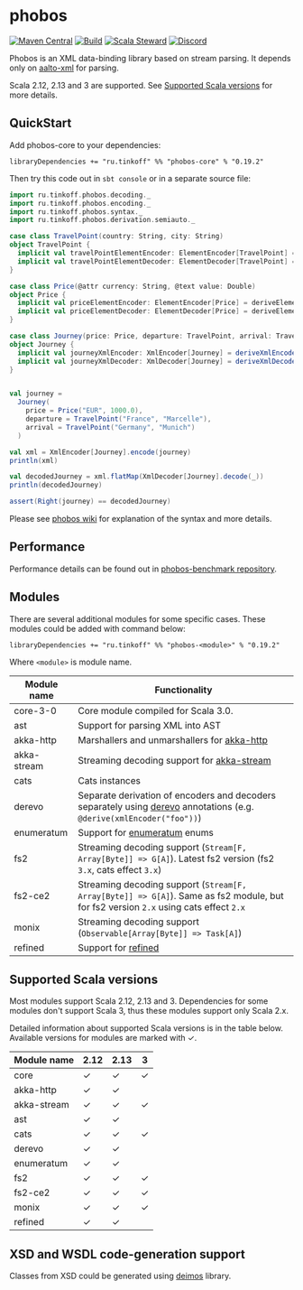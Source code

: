# phobos
[![Maven Central](https://img.shields.io/maven-central/v/ru.tinkoff/phobos-core_2.13.svg)](https://search.maven.org/search?q=ru.tinkoff.phobos-core)
[![Build](https://github.com/TinkoffCreditSystems/phobos/actions/workflows/scala.yml/badge.svg)](https://github.com/TinkoffCreditSystems/phobos/actions/workflows/scala.yml)
[![Scala Steward](https://img.shields.io/badge/Scala_Steward-helping-blue.svg?style=flat&logo=data:image/png;base64,iVBORw0KGgoAAAANSUhEUgAAAA4AAAAQCAMAAAARSr4IAAAAVFBMVEUAAACHjojlOy5NWlrKzcYRKjGFjIbp293YycuLa3pYY2LSqql4f3pCUFTgSjNodYRmcXUsPD/NTTbjRS+2jomhgnzNc223cGvZS0HaSD0XLjbaSjElhIr+AAAAAXRSTlMAQObYZgAAAHlJREFUCNdNyosOwyAIhWHAQS1Vt7a77/3fcxxdmv0xwmckutAR1nkm4ggbyEcg/wWmlGLDAA3oL50xi6fk5ffZ3E2E3QfZDCcCN2YtbEWZt+Drc6u6rlqv7Uk0LdKqqr5rk2UCRXOk0vmQKGfc94nOJyQjouF9H/wCc9gECEYfONoAAAAASUVORK5CYII=)](https://scala-steward.org)
[![Discord](https://img.shields.io/badge/chat-discord-blue)](https://discord.gg/S9Ad88t)

Phobos is an XML data-binding library based on stream parsing. 
It depends only on [aalto-xml](https://github.com/FasterXML/aalto-xml/) for parsing.

Scala 2.12, 2.13 and 3 are supported. See [Supported Scala versions](#supported-scala-versions) for more details.

## QuickStart
Add phobos-core to your dependencies:

```
libraryDependencies += "ru.tinkoff" %% "phobos-core" % "0.19.2"
```

Then try this code out in `sbt console` or in a separate source file:
```scala
import ru.tinkoff.phobos.decoding._
import ru.tinkoff.phobos.encoding._
import ru.tinkoff.phobos.syntax._
import ru.tinkoff.phobos.derivation.semiauto._

case class TravelPoint(country: String, city: String)
object TravelPoint {
  implicit val travelPointElementEncoder: ElementEncoder[TravelPoint] = deriveElementEncoder
  implicit val travelPointElementDecoder: ElementDecoder[TravelPoint] = deriveElementDecoder
}

case class Price(@attr currency: String, @text value: Double)
object Price {
  implicit val priceElementEncoder: ElementEncoder[Price] = deriveElementEncoder
  implicit val priceElementDecoder: ElementDecoder[Price] = deriveElementDecoder
}

case class Journey(price: Price, departure: TravelPoint, arrival: TravelPoint)
object Journey {
  implicit val journeyXmlEncoder: XmlEncoder[Journey] = deriveXmlEncoder("journey")
  implicit val journeyXmlDecoder: XmlDecoder[Journey] = deriveXmlDecoder("journey")
}


val journey =
  Journey(
    price = Price("EUR", 1000.0),
    departure = TravelPoint("France", "Marcelle"),
    arrival = TravelPoint("Germany", "Munich")
  )

val xml = XmlEncoder[Journey].encode(journey)
println(xml)

val decodedJourney = xml.flatMap(XmlDecoder[Journey].decode(_))
println(decodedJourney)

assert(Right(journey) == decodedJourney)
```
Please see [phobos wiki](https://github.com/Tinkoff/phobos/wiki) for explanation of the syntax and more details.

## Performance
Performance details can be found out in [phobos-benchmark repository](https://github.com/valentiay/phobos-benchmark). 

## Modules
There are several additional modules for some specific cases. 
These modules could be added with command below:
```
libraryDependencies += "ru.tinkoff" %% "phobos-<module>" % "0.19.2"
```
Where `<module>` is module name.

| Module name | Functionality  |
|-------------|----------------|
| core-3-0    | Core module compiled for Scala 3.0. |
| ast         | Support for parsing XML into AST |
| akka-http   | Marshallers and unmarshallers for [akka-http](https://doc.akka.io/docs/akka-http/current/) |
| akka-stream | Streaming decoding support for [akka-stream](https://doc.akka.io/docs/akka/current/stream/index.html)|
| cats        | Cats instances |
| derevo      | Separate derivation of encoders and decoders separately using [derevo](https://github.com/manatki/derevo) annotations (e.g. `@derive(xmlEncoder("foo"))`)|
| enumeratum  | Support for [enumeratum](https://github.com/lloydmeta/enumeratum#manual-override-of-name) enums |
| fs2         | Streaming decoding support (`Stream[F, Array[Byte]] => G[A]`). Latest fs2 version (fs2 `3.x`, cats effect `3.x`) |
| fs2-ce2     | Streaming decoding support (`Stream[F, Array[Byte]] => G[A]`). Same as fs2 module, but for fs2 version `2.x` using cats effect `2.x`  |
| monix       | Streaming decoding support (`Observable[Array[Byte]] => Task[A]`)  |
| refined     | Support for [refined](https://github.com/fthomas/refined) |


## Supported Scala versions
Most modules support Scala 2.12, 2.13 and 3. 
Dependencies for some modules don't support Scala 3, thus these modules support only Scala 2.x.

Detailed information about supported Scala versions is in the table below. Available versions for modules are marked with ✓.

| Module name | 2.12 | 2.13 | 3 |
|-------------|------|------|---|
| core        |  ✓   |  ✓   | ✓ |
| akka-http   |  ✓   |  ✓   |   |
| akka-stream |  ✓   |  ✓   | ✓ |
| ast         |  ✓   |  ✓   |   |
| cats        |  ✓   |  ✓   | ✓ |
| derevo      |  ✓   |  ✓   |   |
| enumeratum  |  ✓   |  ✓   |   |
| fs2         |  ✓   |  ✓   | ✓ |
| fs2-ce2     |  ✓   |  ✓   | ✓ |
| monix       |  ✓   |  ✓   | ✓ |
| refined     |  ✓   |  ✓   |   |

## XSD and WSDL code-generation support
Classes from XSD could be generated using [deimos](https://github.com/Tinkoff/deimos) library.

